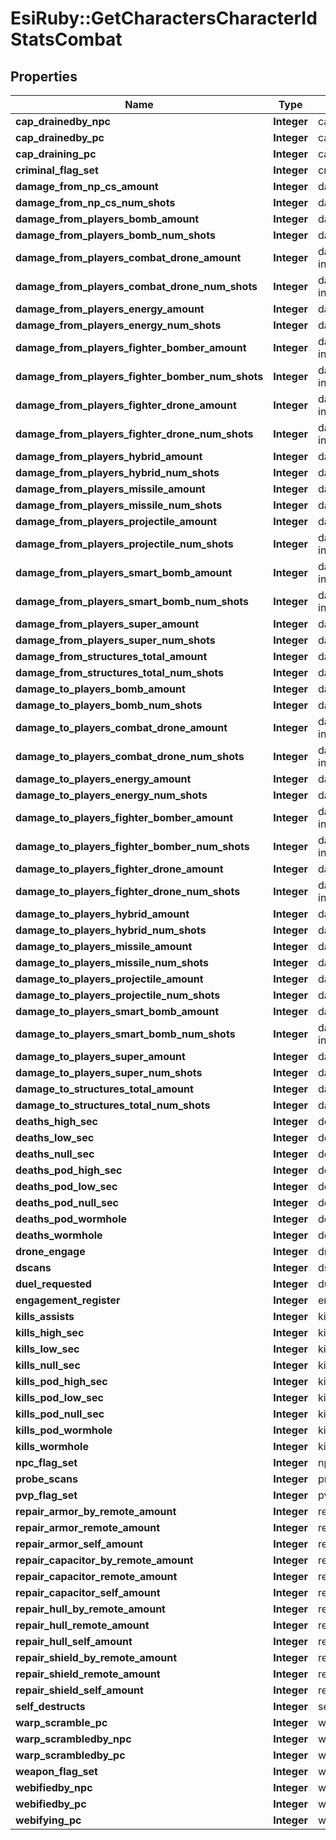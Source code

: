 # EsiRuby::GetCharactersCharacterIdStatsCombat

## Properties
Name | Type | Description | Notes
------------ | ------------- | ------------- | -------------
**cap_drainedby_npc** | **Integer** | cap_drainedby_npc integer | [optional] 
**cap_drainedby_pc** | **Integer** | cap_drainedby_pc integer | [optional] 
**cap_draining_pc** | **Integer** | cap_draining_pc integer | [optional] 
**criminal_flag_set** | **Integer** | criminal_flag_set integer | [optional] 
**damage_from_np_cs_amount** | **Integer** | damage_from_np_cs_amount integer | [optional] 
**damage_from_np_cs_num_shots** | **Integer** | damage_from_np_cs_num_shots integer | [optional] 
**damage_from_players_bomb_amount** | **Integer** | damage_from_players_bomb_amount integer | [optional] 
**damage_from_players_bomb_num_shots** | **Integer** | damage_from_players_bomb_num_shots integer | [optional] 
**damage_from_players_combat_drone_amount** | **Integer** | damage_from_players_combat_drone_amount integer | [optional] 
**damage_from_players_combat_drone_num_shots** | **Integer** | damage_from_players_combat_drone_num_shots integer | [optional] 
**damage_from_players_energy_amount** | **Integer** | damage_from_players_energy_amount integer | [optional] 
**damage_from_players_energy_num_shots** | **Integer** | damage_from_players_energy_num_shots integer | [optional] 
**damage_from_players_fighter_bomber_amount** | **Integer** | damage_from_players_fighter_bomber_amount integer | [optional] 
**damage_from_players_fighter_bomber_num_shots** | **Integer** | damage_from_players_fighter_bomber_num_shots integer | [optional] 
**damage_from_players_fighter_drone_amount** | **Integer** | damage_from_players_fighter_drone_amount integer | [optional] 
**damage_from_players_fighter_drone_num_shots** | **Integer** | damage_from_players_fighter_drone_num_shots integer | [optional] 
**damage_from_players_hybrid_amount** | **Integer** | damage_from_players_hybrid_amount integer | [optional] 
**damage_from_players_hybrid_num_shots** | **Integer** | damage_from_players_hybrid_num_shots integer | [optional] 
**damage_from_players_missile_amount** | **Integer** | damage_from_players_missile_amount integer | [optional] 
**damage_from_players_missile_num_shots** | **Integer** | damage_from_players_missile_num_shots integer | [optional] 
**damage_from_players_projectile_amount** | **Integer** | damage_from_players_projectile_amount integer | [optional] 
**damage_from_players_projectile_num_shots** | **Integer** | damage_from_players_projectile_num_shots integer | [optional] 
**damage_from_players_smart_bomb_amount** | **Integer** | damage_from_players_smart_bomb_amount integer | [optional] 
**damage_from_players_smart_bomb_num_shots** | **Integer** | damage_from_players_smart_bomb_num_shots integer | [optional] 
**damage_from_players_super_amount** | **Integer** | damage_from_players_super_amount integer | [optional] 
**damage_from_players_super_num_shots** | **Integer** | damage_from_players_super_num_shots integer | [optional] 
**damage_from_structures_total_amount** | **Integer** | damage_from_structures_total_amount integer | [optional] 
**damage_from_structures_total_num_shots** | **Integer** | damage_from_structures_total_num_shots integer | [optional] 
**damage_to_players_bomb_amount** | **Integer** | damage_to_players_bomb_amount integer | [optional] 
**damage_to_players_bomb_num_shots** | **Integer** | damage_to_players_bomb_num_shots integer | [optional] 
**damage_to_players_combat_drone_amount** | **Integer** | damage_to_players_combat_drone_amount integer | [optional] 
**damage_to_players_combat_drone_num_shots** | **Integer** | damage_to_players_combat_drone_num_shots integer | [optional] 
**damage_to_players_energy_amount** | **Integer** | damage_to_players_energy_amount integer | [optional] 
**damage_to_players_energy_num_shots** | **Integer** | damage_to_players_energy_num_shots integer | [optional] 
**damage_to_players_fighter_bomber_amount** | **Integer** | damage_to_players_fighter_bomber_amount integer | [optional] 
**damage_to_players_fighter_bomber_num_shots** | **Integer** | damage_to_players_fighter_bomber_num_shots integer | [optional] 
**damage_to_players_fighter_drone_amount** | **Integer** | damage_to_players_fighter_drone_amount integer | [optional] 
**damage_to_players_fighter_drone_num_shots** | **Integer** | damage_to_players_fighter_drone_num_shots integer | [optional] 
**damage_to_players_hybrid_amount** | **Integer** | damage_to_players_hybrid_amount integer | [optional] 
**damage_to_players_hybrid_num_shots** | **Integer** | damage_to_players_hybrid_num_shots integer | [optional] 
**damage_to_players_missile_amount** | **Integer** | damage_to_players_missile_amount integer | [optional] 
**damage_to_players_missile_num_shots** | **Integer** | damage_to_players_missile_num_shots integer | [optional] 
**damage_to_players_projectile_amount** | **Integer** | damage_to_players_projectile_amount integer | [optional] 
**damage_to_players_projectile_num_shots** | **Integer** | damage_to_players_projectile_num_shots integer | [optional] 
**damage_to_players_smart_bomb_amount** | **Integer** | damage_to_players_smart_bomb_amount integer | [optional] 
**damage_to_players_smart_bomb_num_shots** | **Integer** | damage_to_players_smart_bomb_num_shots integer | [optional] 
**damage_to_players_super_amount** | **Integer** | damage_to_players_super_amount integer | [optional] 
**damage_to_players_super_num_shots** | **Integer** | damage_to_players_super_num_shots integer | [optional] 
**damage_to_structures_total_amount** | **Integer** | damage_to_structures_total_amount integer | [optional] 
**damage_to_structures_total_num_shots** | **Integer** | damage_to_structures_total_num_shots integer | [optional] 
**deaths_high_sec** | **Integer** | deaths_high_sec integer | [optional] 
**deaths_low_sec** | **Integer** | deaths_low_sec integer | [optional] 
**deaths_null_sec** | **Integer** | deaths_null_sec integer | [optional] 
**deaths_pod_high_sec** | **Integer** | deaths_pod_high_sec integer | [optional] 
**deaths_pod_low_sec** | **Integer** | deaths_pod_low_sec integer | [optional] 
**deaths_pod_null_sec** | **Integer** | deaths_pod_null_sec integer | [optional] 
**deaths_pod_wormhole** | **Integer** | deaths_pod_wormhole integer | [optional] 
**deaths_wormhole** | **Integer** | deaths_wormhole integer | [optional] 
**drone_engage** | **Integer** | drone_engage integer | [optional] 
**dscans** | **Integer** | dscans integer | [optional] 
**duel_requested** | **Integer** | duel_requested integer | [optional] 
**engagement_register** | **Integer** | engagement_register integer | [optional] 
**kills_assists** | **Integer** | kills_assists integer | [optional] 
**kills_high_sec** | **Integer** | kills_high_sec integer | [optional] 
**kills_low_sec** | **Integer** | kills_low_sec integer | [optional] 
**kills_null_sec** | **Integer** | kills_null_sec integer | [optional] 
**kills_pod_high_sec** | **Integer** | kills_pod_high_sec integer | [optional] 
**kills_pod_low_sec** | **Integer** | kills_pod_low_sec integer | [optional] 
**kills_pod_null_sec** | **Integer** | kills_pod_null_sec integer | [optional] 
**kills_pod_wormhole** | **Integer** | kills_pod_wormhole integer | [optional] 
**kills_wormhole** | **Integer** | kills_wormhole integer | [optional] 
**npc_flag_set** | **Integer** | npc_flag_set integer | [optional] 
**probe_scans** | **Integer** | probe_scans integer | [optional] 
**pvp_flag_set** | **Integer** | pvp_flag_set integer | [optional] 
**repair_armor_by_remote_amount** | **Integer** | repair_armor_by_remote_amount integer | [optional] 
**repair_armor_remote_amount** | **Integer** | repair_armor_remote_amount integer | [optional] 
**repair_armor_self_amount** | **Integer** | repair_armor_self_amount integer | [optional] 
**repair_capacitor_by_remote_amount** | **Integer** | repair_capacitor_by_remote_amount integer | [optional] 
**repair_capacitor_remote_amount** | **Integer** | repair_capacitor_remote_amount integer | [optional] 
**repair_capacitor_self_amount** | **Integer** | repair_capacitor_self_amount integer | [optional] 
**repair_hull_by_remote_amount** | **Integer** | repair_hull_by_remote_amount integer | [optional] 
**repair_hull_remote_amount** | **Integer** | repair_hull_remote_amount integer | [optional] 
**repair_hull_self_amount** | **Integer** | repair_hull_self_amount integer | [optional] 
**repair_shield_by_remote_amount** | **Integer** | repair_shield_by_remote_amount integer | [optional] 
**repair_shield_remote_amount** | **Integer** | repair_shield_remote_amount integer | [optional] 
**repair_shield_self_amount** | **Integer** | repair_shield_self_amount integer | [optional] 
**self_destructs** | **Integer** | self_destructs integer | [optional] 
**warp_scramble_pc** | **Integer** | warp_scramble_pc integer | [optional] 
**warp_scrambledby_npc** | **Integer** | warp_scrambledby_npc integer | [optional] 
**warp_scrambledby_pc** | **Integer** | warp_scrambledby_pc integer | [optional] 
**weapon_flag_set** | **Integer** | weapon_flag_set integer | [optional] 
**webifiedby_npc** | **Integer** | webifiedby_npc integer | [optional] 
**webifiedby_pc** | **Integer** | webifiedby_pc integer | [optional] 
**webifying_pc** | **Integer** | webifying_pc integer | [optional] 


